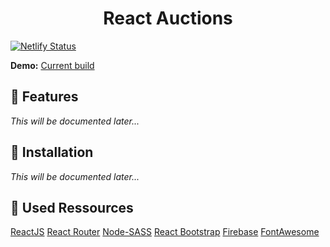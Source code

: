 <h1 align="center">React Auctions</h1>

[![Netlify Status](https://api.netlify.com/api/v1/badges/d7b70329-664b-46ab-b0c0-01db0ac55356/deploy-status)](https://app.netlify.com/sites/serene-albattani-49ebba/deploys)

**Demo:** [Current build](https://auktionen.dulliag.de/)

## :rocket: Features

_This will be documented later..._

## :wrench: Installation

_This will be documented later..._

## :link: Used Ressources

[ReactJS](https://discord.com/developers/docs/intro)
[React Router](https://reactrouter.com/)
[Node-SASS](https://www.npmjs.com/package/node-sass)
[React Bootstrap](https://react-bootstrap.netlify.app/)
[Firebase](https://firebase.google.com/)
[FontAwesome](https://fontawesome.com/)
